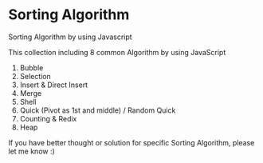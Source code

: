 # Sorting Algorithm
Sorting Algorithm by using Javascript

This collection including 8 common Algorithm by using JavaScript

1. Bubble
2. Selection
3. Insert & Direct Insert
4. Merge
5. Shell
6. Quick (Pivot as 1st and middle) / Random Quick 
7. Counting & Redix
8. Heap

If you have better thought or solution for specific Sorting Algorithm, please let me know :)
